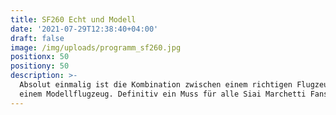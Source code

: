 ```yaml
---
title: SF260 Echt und Modell
date: '2021-07-29T12:38:40+04:00'
draft: false
image: /img/uploads/programm_sf260.jpg
positionx: 50
positiony: 50
description: >-
  Absolut einmalig ist die Kombination zwischen einem richtigen Flugzeug und
  einem Modellflugzeug. Definitiv ein Muss für alle Siai Marchetti Fans.
---
```


